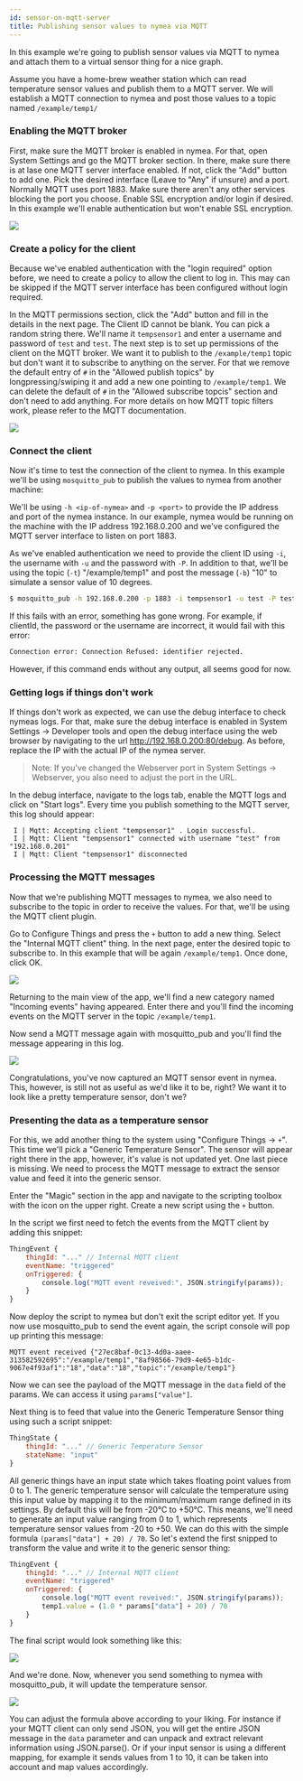 ```yaml
---
id: sensor-on-mqtt-server
title: Publishing sensor values to nymea via MQTT
---
```


In this example we're going to publish sensor values via MQTT to nymea and attach them to a virtual sensor thing for a nice graph.

Assume you have a home-brew weather station which can read temperature sensor values and publish them to a MQTT server. We will establish a MQTT connection to nymea and post those values to a topic named `/example/temp1/`

### Enabling the MQTT broker
First, make sure the MQTT broker is enabled in nymea. For that, open System Settings and go the MQTT broker section. In there, make sure there is at lase one MQTT server interface enabled. If not, click the "Add" button to add one. Pick the desired interface (Leave to "Any" if unsure) and a port. Normally MQTT uses port 1883. Make sure there aren't any other services blocking the port you choose. Enable SSL encryption and/or login if desired. In this example we'll enable authentication but won't enable SSL encryption.

![](/img/documentation/users/mqtt-server.png)


### Create a policy for the client
Because we've enabled authentication with the "login required" option before, we need to create a policy to allow the client to log in. This may can be skipped if the MQTT server interface has been configured without login required.

In the MQTT permissions section, click the "Add" button and fill in the details in the next page. The Client ID cannot be blank. You can pick a random string there. We'll name it `tempsensor1` and enter a username and password of `test` and `test`. The next step is to set up permissions of the client on the MQTT broker. We want it to publish to the `/example/temp1` topic but don't want it to subscribe to anything on the server. For that we remove the default entry of `#` in the "Allowed publish topics" by longpressing/swiping it and add a new one pointing to `/example/temp1`. We can delete the default of `#` in the "Allowed subscribe topcis" section and don't need to add anything. For more details on how MQTT topic filters work, please refer to the MQTT documentation.
    
![](/img/documentation/users/mqtt-policy.png)


### Connect the client

Now it's time to test the connection of the client to nymea. In this example we'll be using `mosquitto_pub` to publish the values to nymea from another machine:

We'll be using `-h <ip-of-nymea>` and `-p <port>` to provide the IP address and port of the nymea instance. In our example, nymea would be running on the machine with the IP address 192.168.0.200 and we've configured the MQTT server interface to listen on port 1883.

As we've enabled authentication we need to provide the client ID using `-i`, the username with `-u` and the password with `-P`. In addition to that, we'll be using the topic (`-t`) "/example/temp1" and post the message (`-b`) "10" to simulate a sensor value of 10 degrees.

```Bash
$ mosquitto_pub -h 192.168.0.200 -p 1883 -i tempsensor1 -u test -P test -t /example/temp1 -m 10
```

If this fails with an error, something has gone wrong. For example, if clientId, the password or the username are incorrect, it would fail with this error:
```Bash
Connection error: Connection Refused: identifier rejected.
```

However, if this command ends without any output, all seems good for now.

### Getting logs if things don't work

If things don't work as expected, we can use the debug interface to check nymeas logs. For that, make sure the debug interface is enabled in System Settings -> Developer tools and open the debug interface using the web browser by navigating to the url http://192.168.0.200:80/debug. As before, replace the IP with the actual IP of the nymea server.

> Note: If you've changed the Webserver port in System Settings -> Webserver, you also need to adjust the port in the URL.

In the debug interface, navigate to the logs tab, enable the MQTT logs and click on "Start logs". Every time you publish something to the MQTT server, this log should appear:

```
 I | Mqtt: Accepting client "tempsensor1" . Login successful.
 I | Mqtt: Client "tempsensor1" connected with username "test" from "192.168.0.201"
 I | Mqtt: Client "tempsensor1" disconnected
```

### Processing the MQTT messages

Now that we're publishing MQTT messages to nymea, we also need to subscribe to the topic in order to receive the values. For that, we'll be using the MQTT client plugin.

Go to Configure Things and press the `+` button to add a new thing. Select the "Internal MQTT client" thing. In the next page, enter the desired topic to subscribe to. In this example that will be again `/example/temp1`. Once done, click OK. 

![](/img/documentation/users/internal-mqtt-client.png)

Returning to the main view of the app, we'll find a new category named "Incoming events" having appeared. Enter there and you'll find the incoming events on the MQTT server in the topic `/example/temp1`.

Now send a MQTT message again with mosquitto_pub and you'll find the message appearing in this log.

![](/img/documentation/users/incoming-mqtt-messages.png)

Congratulations, you've now captured an MQTT sensor event in nymea. This, however, is still not as useful as we'd like it to be, right? We want it to look like a pretty temperature sensor, don't we?

### Presenting the data as a temperature sensor

For this, we add another thing to the system using "Configure Things -> `+`". This time we'll pick a "Generic Temperature Sensor". The sensor will appear right there in the app, however, it's value is not updated yet. One last piece is missing. We need to process the MQTT message to extract the sensor value and feed it into the generic sensor.

Enter the "Magic" section in the app and navigate to the scripting toolbox with the icon on the upper right. Create a new script using the `+` button.

In the script we first need to fetch the events from the MQTT client by adding this snippet:

```QML
ThingEvent {
    thingId: "..." // Internal MQTT client
    eventName: "triggered"
    onTriggered: {
        console.log("MQTT event reveived:", JSON.stringify(params));
    }
}
```

Now deploy the script to nymea but don't exit the script editor yet. If you now use mosquitto_pub to send the event again, the script console will pop up printing this message:

```
MQTT event received {"27ec8baf-0c13-4d0a-aaee-313582592695":"/example/temp1","8af98566-79d9-4e65-b1dc-9067e4f93af1":"18","data":"18","topic":"/example/temp1"}
```

Now we can see the payload of the MQTT message in the `data` field of the params. We can access it using `params["value"]`.

Next thing is to feed that value into the Generic Temperature Sensor thing using such a script snippet:

```QML
ThingState {
    thingId: "..." // Generic Temperature Sensor
    stateName: "input"
}
```

All generic things have an input state which takes floating point values from 0 to 1. The generic temperature sensor will calculate the temperature using this input value by mapping it to the minimum/maximum range defined in its settings. By default this will be from -20°C to +50°C. This means, we'll need to generate an input value ranging from 0 to 1, which represents temperature sensor values from -20 to +50. We can do this with the simple formula `(params["data"] + 20) / 70`. So let's extend the first snipped to transform the value and write it to the generic sensor thing:

```QML
ThingEvent {
    thingId: "..." // Internal MQTT client
    eventName: "triggered"
    onTriggered: {
        console.log("MQTT event reveived:", JSON.stringify(params));
        temp1.value = (1.0 * params["data"] + 20) / 70
    }
}
```

The final script would look something like this:

![](/img/documentation/users/mqtt-to-temp-script.png)

And we're done. Now, whenever you send something to nymea with mosquitto_pub, it will update the temperature sensor. 

![](/img/documentation/users/temp-via-mqtt.png)

You can adjust the formula above according to your liking. For instance if your MQTT client can only send JSON, you will get the entire JSON message in the `data` parameter and can unpack and extract relevant information using JSON.parse(). Or if your input sensor is using a different mapping, for example it sends values from 1 to 10, it can be taken into account and map values accordingly.
